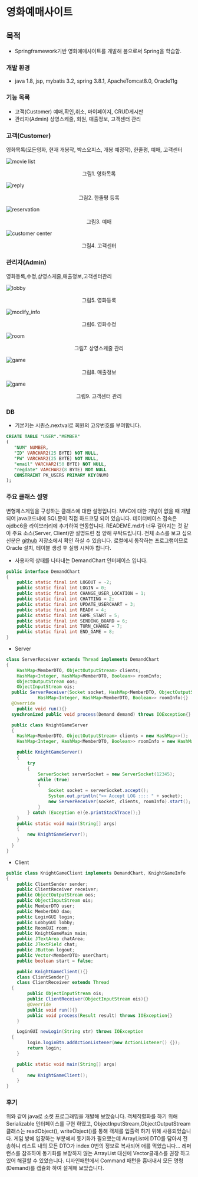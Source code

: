 영화예매사이트
============================

목적
----------------------------
* Springframework기반 영화예매사이트를 개발해 봄으로써 Spring을 학습함.

### 개발 환경
* java 1.8, jsp, mybatis 3.2, spring 3.8.1, ApacheTomcat8.0, Oracle11g

### 기능 목록
* 고객(Customer)
예매,확인,취소, 마이페이지, CRUD게시판
* 관리자(Admin)
상영스케줄, 회원, 매출정보, 고객센터 관리

### 고객(Customer)
영화목록(모든영화, 현재 개봉작, 박스오피스, 개봉 예정작), 한줄평, 예매, 고객센터

![movie list](https://dl.dropbox.com/s/cuhb0ax6hcir7ry/movies_rank.png)
<p align="center">그림1. 영화목록</p>

![reply](https://dl.dropbox.com/s/xm5mkffl2tcn5ow/movie_detail.png)
<p align="center">그림2. 한줄평 등록</p>

![reservation](https://dl.dropbox.com/s/mrac540s9g6tffg/movie_seat.png)
<p align="center">그림3. 예매</p>

![customer center](https://dl.dropbox.com/s/mqk6hurt5r8tuj0/customer_center.png)
<p align="center">그림4. 고객센터</p>

### 관리자(Admin)
영화등록,수정,상영스케줄,매출정보,고객센터관리

![lobby](https://dl.dropbox.com/s/8xhkgrf53chiyit/insert_movie.png)
<p align="center">그림5. 영화등록</p>

![modify_info](https://dl.dropbox.com/s/q2erjm7pc4hrouo/update_movie.png)
<p align="center">그림6. 영화수정</p>

![room](https://dl.dropbox.com/s/sfp22jss5k1q7b4/schedule.png)
<p align="center">그림7. 상영스케줄 관리</p>

![game](https://dl.dropbox.com/s/gdcyw7gn9ew23fp/sell_info.png)
<p align="center">그림8. 매출정보</p>

![game](https://dl.dropbox.com/s/6fvzkxnosj2sc8y/customer_center_mng.png)
<p align="center">그림9. 고객센터 관리</p>

### DB
* 기본키는 시퀀스.nextval로 회원의 고유번호를 부여합니다.
```sql
CREATE TABLE "USER"."MEMBER"
(
   "NUM" NUMBER,
   "ID" VARCHAR2(25 BYTE) NOT NULL,
   "PW" VARCHAR2(25 BYTE) NOT NULL,
   "email" VARCHAR2(50 BYTE) NOT NULL,
   "regdate" VARCHAR2(8 BYTE) NOT NULL
   CONSTRAINT PK_USERS PRIMARY KEY(NUM)
);
```

### 주요 클래스 설명
변형체스게임을 구성하는 클래스에 대한 설명입니다.
MVC에 대한 개념이 없을 때 개발되어 java코드내에 SQL문이 직접 하드코딩 되어 있습니다.
데이터베이스 접속은 ojdbc6을 라이브러리에 추가하여 연동합니다.
READEME.md가 너무 길어지는 것 같아 주요 소스(Server, Client)만 설명드린 점 양해 부탁드립니다.
전체 소스를 보고 싶으신분은 [github](https://github.com/hhk2745/JavaProject_Movie-KnightGame) 저장소에서 확인 하실 수 있습니다. 로컬에서 동작하는 프로그램이므로 Oracle 설치, 테이블 생성 후 실행 시켜야 합니다.

* 사용자의 상태를 나타내는 DemandChart 인터페이스 입니다.
```java
public interface DemandChart
{
	public static final int LOGOUT = -2;
	public static final int LOGIN = 0;
	public static final int CHANGE_USER_LOCATION = 1;
	public static final int CHATTING = 2;
	public static final int UPDATE_USERCHART = 3;
	public static final int READY = 4;
	public static final int GAME_START = 5;
	public static final int SENDING_BOARD = 6;
	public static final int TURN_CHANGE = 7;
	public static final int END_GAME = 8;
}
```

* Server

```java
class ServerReceiver extends Thread implements DemandChart
{
	HashMap<MemberDTO, ObjectOutputStream> clients;
	HashMap<Integer, HashMap<MemberDTO, Boolean>> roomInfo;
	ObjectOutputStream oos;
	ObjectInputStream ois;
  public ServerReceiver(Socket socket, HashMap<MemberDTO, ObjectOutputStream> clients,
			HashMap<Integer, HashMap<MemberDTO, Boolean>> roomInfo){}
  @Override
	public void run(){}
  synchronized public void process(Demand demand) throws IOException{}

  public class KnightGameServer
  {
  	HashMap<MemberDTO, ObjectOutputStream> clients = new HashMap<>();
  	HashMap<Integer, HashMap<MemberDTO, Boolean>> roomInfo = new HashMap<>();

  	public KnightGameServer()
  	{
  		try
  		{
  			ServerSocket serverSocket = new ServerSocket(12345);
  			while (true)
  			{
  				Socket socket = serverSocket.accept();
  				System.out.println(">> Accept LOG :::: " + socket);
  				new ServerReceiver(socket, clients, roomInfo).start();
  			}
  		} catch (Exception e){e.printStackTrace();}
  	}
  	public static void main(String[] args)
  	{
  		new KnightGameServer();
  	}
  }
}
```

* Client

```Java
public class KnightGameClient implements DemandChart, KnightGameInfo
{
	public ClientSender sender;
	public ClientReceiver receiver;
	public ObjectOutputStream oos;
	public ObjectInputStream ois;
	public MemberDTO user;
	public MemberDAO dao;
	public LoginGUI login;
	public LobbyGUI lobby;
	public RoomGUI room;
	public KnightGameMain main;
	public JTextArea chatArea;
	public JTextField chat;
	public JButton logout;
	public Vector<MemberDTO> userChart;
	public boolean start = false;

	public KnightGameClient(){}
	class ClientSender{}
	class ClientReceiver extends Thread
  {
		public ObjectInputStream ois;
		public ClientReceiver(ObjectInputStream ois){}
		@Override
		public void run(){}
		public void process(Result result) throws IOException{}
	}

	LoginGUI newLogin(String str) throws IOException
  {
		login.loginBtn.addActionListener(new ActionListener() {});
		return login;
	}

	public static void main(String[] args)
  {
		new KnightGameClient();
	}
}
```

### 후기

위와 같이 java로 소켓 프로그래밍을 개발해 보았습니다.
객체직렬화를 하기 위해 Serializable 인터페이스를 구현 하였고,
ObjectInputStream,ObjectOutputStream클래스는 readObject(), writeObject()를 통해 객체를 입출력 하기 위해 사용되었습니다.
게임 방에 입장하는 부분에서 동기화가 필요했는데 ArrayList에 DTO를 담아서 전송하니 리스트 내의 모든 DTO가 index 0번의 정보로 복사되어 애를 먹었습니다... 레퍼런스를 참조하여 동기화를 보장하지 않는 ArrayList 대신에 Vector클래스를 권장 하고 있어 해결할 수 있었습니다.
디자인패턴에서 Command 패턴을 흉내내서 모든 명령(Demand)를 캡슐화 하여 설계해 보았습니다.
